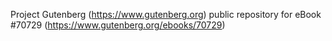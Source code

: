 Project Gutenberg (https://www.gutenberg.org) public repository for
eBook #70729 (https://www.gutenberg.org/ebooks/70729)
